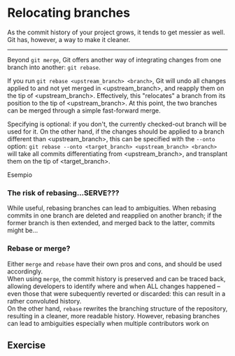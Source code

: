 # Relocating branches

As the commit history of your project grows, it tends to get messier as well. Git has, however, a way to make it cleaner.  

---

Beyond `git merge`, Git offers another way of integrating changes from one branch into another: `git rebase`.

If you run `git rebase <upstream_branch> <branch>`, Git will undo all changes applied to <branch> and not yet merged in <upstream_branch>, and reapply them on the tip of <upstream_branch>. Effectively, this "relocates" a branch from its position to the tip of <upstream_branch>. At this point, the two branches can be merged through a simple fast-forward merge.  

Specifying <branch> is optional: if you don't, the currently checked-out branch will be used for it. On the other hand, if the changes should be applied to a branch different than <upstream_branch>, this can be specified with the `--onto` option: `git rebase --onto <target_branch> <upstream_branch> <branch>` will take all commits differentiating <branch> from <upstream_branch>, and transplant them on the tip of <target_branch>.

Esempio

### The risk of rebasing...SERVE???

While useful, rebasing branches can lead to ambiguities. When rebasing commits in one branch are deleted and reapplied on another branch; if the former branch is then extended, and merged back to the latter, commits might be...

### Rebase or merge?

Either `merge` and `rebase` have their own pros and cons, and should be used accordingly.  
When using `merge`, the commit history is preserved and can be traced back, allowing developers to identify where and when ALL changes happened – even those that were subequently reverted or discarded: this can result in a rather convoluted history.  
On the other hand, `rebase` rewrites the branching structure of the repository, resulting in a cleaner, more readable history. However, rebasing branches can lead to ambiguities especially when multiple contributors work on 

## Exercise
